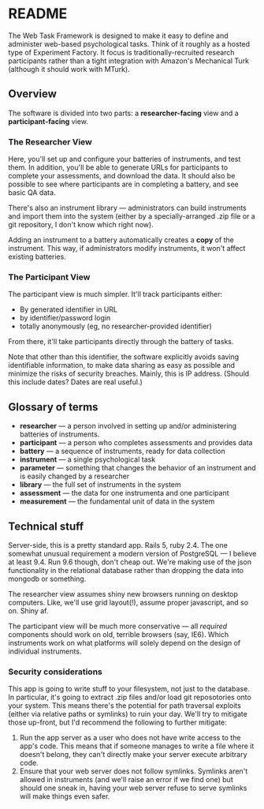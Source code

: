 # README

The Web Task Framework is designed to make it easy to define and administer web-based psychological tasks. Think of it roughly as a hosted type of Experiment Factory. It focus is traditionally-recruited research participants rather than a tight integration with Amazon's Mechanical Turk (although it should work with MTurk).

## Overview

The software is divided into two parts: a **researcher-facing** view and a **participant-facing** view.

### The Researcher View

Here, you'll set up and configure your batteries of instruments, and test them. In addition, you'll be able to generate URLs for participants to complete your assessments, and download the data. It should also be possible to see where participants are in completing a battery, and see basic QA data.

There's also an instrument library — administrators can build instruments and import them into the system (either by a specially-arranged .zip file or a git repository, I don't know which right now).

Adding an instrument to a battery automatically creates a **copy** of the instrument. This way, if administrators modify instruments, it won't affect existing batteries.

### The Participant View

The participant view is much simpler. It'll track participants either:

* By generated identifier in URL
* by identifier/password login
* totally anonymously (eg, no researcher-provided identifier)

From there, it'll take participants directly through the battery of tasks.

Note that other than this identifier, the software explicitly avoids saving identifiable information, to make data sharing as easy as possible and minimize the risks of security breaches. Mainly, this is IP address. (Should this include dates? Dates are real useful.)

## Glossary of terms

* **researcher** — a person involved in setting up and/or administering batteries of instruments.
* **participant** — a person who completes assessments and provides data
* **battery** — a sequence of instruments, ready for data collection
* **instrument** — a single psychological task
* **parameter** — something that changes the behavior of an instrument and is easily changed by a researcher
* **library** — the full set of instruments in the system
* **assessment** — the data for one instrumenta and one participant
* **measurement** — the fundamental unit of data in the system

## Technical stuff

Server-side, this is a pretty standard app. Rails 5, ruby 2.4. The one somewhat unusual requirement a modern version of PostgreSQL — I believe at least 9.4. Run 9.6 though, don't cheap out. We're making use of the json functionality in the relational database rather than dropping the data into mongodb or something.

The researcher view assumes shiny new browsers running on desktop computers. Like, we'll use grid layout(!), assume proper javascript, and so on. Shiny af.

The participant view will be much more conservative — all *required* components should work on old, terrible browsers (say, IE6). Which instruments work on what platforms will solely depend on the design of individual instruments.

### Security considerations

This app is going to write stuff to your filesystem, not just to the database. In particular, it's going to extract .zip files and/or load git reposotories onto your system. This means there's the potential for path traversal exploits (either via relative paths or symlinks) to ruin your day. We'll try to mitigate those up-front, but I'd recommend the following to further mitigate:

1. Run the app server as a user who does not have write access to the app's code. This means that if someone manages to write a file where it doesn't belong, they can't directly make your server execute arbitrary code.
2. Ensure that your web server does not follow symlinks. Symlinks aren't allowed in instruments (and we'll raise an error if we find one) but should one sneak in, having your web server refuse to serve symlinks will make things even safer.